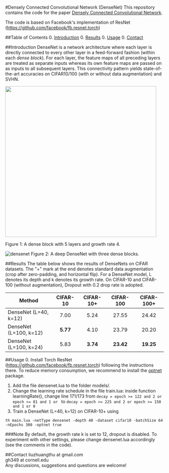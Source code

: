 #Densely Connected Convolutional Network (DenseNet)
This repository contains the code for the paper [Densely Connected Convolutional Network](http://arxiv.org/abs/1608.06993). 


The code is based on Facebook's implementation of ResNet (https://github.com/facebook/fb.resnet.torch)

##Table of Contents
0. [Introduction](#introduction)
0. [Results](#results)
0. [Usage](#usage)
0. [Contact](#contact)

##Introduction
DenseNet is a network architecture where each layer is directly connected to every other layer in a feed-forward fashion (within each *dense block*). For each layer, the feature maps of all preceding layers are treated as separate inputs whereas its own feature maps are passed on as inputs to all subsequent layers. This connectivity pattern yields state-of-the-art accuracies on CIFAR10/100 (with or without data augmentation) and SVHN.

<img src="https://cloud.githubusercontent.com/assets/8370623/17981494/f838717a-6ad1-11e6-9391-f0906c80bc1d.jpg" width="480">

Figure 1: A dense block with 5 layers and growth rate 4. 


![densenet](https://cloud.githubusercontent.com/assets/8370623/17981496/fa648b32-6ad1-11e6-9625-02fdd72fdcd3.jpg)
Figure 2: A deep DenseNet with three dense blocks. 



##Results
The table below shows the results of DenseNets on CIFAR datasets. The "+" mark at the end denotes standard data augmentation (crop after zero-padding, and horizontal flip). For a DenseNet model, L denotes its depth and k denotes its growth rate. On CIFAR-10 and CIFAR-100 (without augmentation), Dropout with 0.2 drop rate is adopted.

Method | CIFAR-10 | CIFAR-10+ | CIFAR-100 | CIFAR-100+ 
-------|:--------:|:--------:|:--------:|:--------:|
DenseNet (L=40, k=12) |7.00 |5.24 | 27.55|24.42
DenseNet (L=100, k=12)|**5.77** |4.10 | 23.79|20.20
DenseNet (L=100, k=24)|5.83 |**3.74** | **23.42**|**19.25**


##Usage 
0. Install Torch ResNet (https://github.com/facebook/fb.resnet.torch) following the instructions there. To reduce memory consumption, we recommend to install the [optnet](https://github.com/fmassa/optimize-net) package. 
1. Add the file densenet.lua to the folder models/.
2. Change the learning rate schedule in the file train.lua: inside function learningRate(), change line 171/173
from ```decay = epoch >= 122 and 2 or epoch >= 81 and 1 or ```
 to ```decay = epoch >= 225 and 2 or epoch >= 150 and 1 or 0 ```
3. Train a DenseNet (L=40, k=12) on CIFAR-10+ using

```
th main.lua -netType densenet -depth 40 -dataset cifar10 -batchSize 64 -nEpochs 300 -optnet true
```

###Note
By default, the growth rate k is set to 12, dropout is disabled. To experiment with other settings, please change densenet.lua accordingly (see the comments in the code).

##Contact
liuzhuangthu at gmail.com  
gh349 at cornell.edu   
Any discussions, suggestions and questions are welcome!




